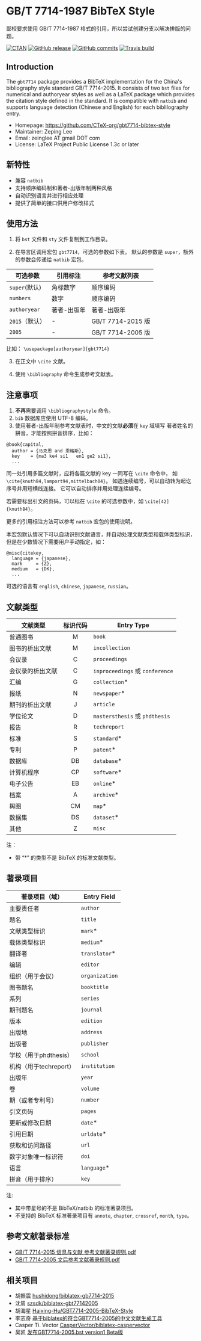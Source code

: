 # GB/T 7714-1987 BibTeX Style

鄙校要求使用 GB/T 7714-1987 格式的引用，所以尝试创建分支以解决排版的问题。

[![CTAN](https://img.shields.io/ctan/v/gbt7714.svg)](https://ctan.org/pkg/gbt7714)
[![GitHub release](https://img.shields.io/github/release/CTeX-org/gbt7714-bibtex-style/all.svg)](https://github.com/CTeX-org/gbt7714-bibtex-style/releases/latest)
[![GitHub commits](https://img.shields.io/github/commits-since/CTeX-org/gbt7714-bibtex-style/latest.svg)](https://github.com/CTeX-org/gbt7714-bibtex-style/commits/master)
[![Travis build](https://travis-ci.org/CTeX-org/gbt7714-bibtex-style.svg?branch=master)](https://travis-ci.org/CTeX-org/gbt7714-bibtex-style)


## Introduction

The `gbt7714` package provides a BibTeX implementation for the China's
bibliography style standard GB/T 7714-2015.
It consists of two `bst` files for numerical and authoryear styles as well as a
LaTeX package which provides the citation style defined in the standard.
It is compatible with `natbib` and supports language detection (Chinese
and English) for each biblilography entry.

- Homepage: https://github.com/CTeX-org/gbt7714-bibtex-style
- Maintainer: Zeping Lee
- Email: zeinglee AT gmail DOT com
- License: LaTeX Project Public License 1.3c or later

## 新特性

- 兼容 `natbib`
- 支持顺序编码制和著者-出版年制两种风格
- 自动识别语言并进行相应处理
- 提供了简单的接口供用户修改样式


## 使用方法

1. 将 `bst` 文件和 `sty` 文件复制到工作目录。

2. 在导言区调用宏包 `gbt7714`，可选的参数如下表。
   默认的参数是 `super`，额外的参数会传递给 `natbib` 宏包。

可选参数 | 引用标注 | 参考文献列表
--- | --- | ---
`super`(默认) | 角标数字 | 顺序编码
`numbers` | 数字 | 顺序编码
`authoryear` | 著者-出版年 | 著者-出版年
`2015`（默认） | - | GB/T 7714-2015 版
`2005` | - | GB/T 7714-2005 版

比如： `\usepackage[authoryear]{gbt7714}`

3. 在正文中 `\cite` 文献。

4. 使用 `\bibliography` 命令生成参考文献表。


## 注意事项

1. **不再**需要调用 `\bibliographystyle` 命令。
2. `bib` 数据库应使用 UTF-8 编码。
3. 使用著者-出版年制参考文献表时，中文的文献**必须**在 `key` 域填写
著者姓名的拼音，才能按照拼音排序，比如：
```
@book{capital,
  author = {马克思 and 恩格斯},
  key    = {ma3 ke4 si1   en1 ge2 si1},
  ...
```

同一处引用多篇文献时，应将各篇文献的 key 一同写在 `\cite` 命令中，
如 `\cite{knuth84,lamport94,mittelbach04}`。
如遇连续编号，可以自动转为起讫序号并用短横线连接。
它可以自动排序并用处理连续编号。

若需要标出引文的页码，可以标在 `\cite` 的可选参数中，如 `\cite[42]{knuth84}`。

更多的引用标注方法可以参考 `natbib` 宏包的使用说明。

本宏包默认情况下可以自动识别文献语言，并自动处理文献类型和载体类型标识，
但是在少数情况下需要用户手动指定，如：
```
@misc{citekey,
  language = {japanese},
  mark     = {Z},
  medium   = {DK},
  ...
```
可选的语言有 `english`, `chinese`, `japanese`, `russian`。


## 文献类型

文献类型         | 标识代码 | Entry Type
---              | :---:    | ---
普通图书         | M        | `book`
图书的析出文献   | M        | `incollection`
会议录           | C        | `proceedings`
会议录的析出文献 | C        | `inproceedings` 或 `conference`
汇编             | G        | `collection`\*
报纸             | N        | `newspaper`\*
期刊的析出文献   | J        | `article`
学位论文         | D        | `mastersthesis` 或 `phdthesis`
报告             | R        | `techreport`
标准             | S        | `standard`\*
专利             | P        | `patent`\*
数据库           | DB       | `database`\*
计算机程序       | CP       | `software`\*
电子公告         | EB       | `online`\*
档案             | A        | `archive`\*
舆图             | CM       | `map`\*
数据集           | DS       | `dataset`\*
其他             | Z        | `misc`

注：
- 带 “\*” 的类型不是 BibTeX 的标准文献类型。


## 著录项目

著录项目（域）         | Entry Field
---                    | ---
主要责任者             | `author`
题名                   | `title`
文献类型标识           | `mark`\*
载体类型标识           | `medium`\*
翻译者                 | `translator`\*
编辑                   | `editor`
组织（用于会议）       | `organization`
图书题名               | `booktitle`
系列                   | `series`
期刊题名               | `journal`
版本                   | `edition`
出版地                 | `address`
出版者                 | `publisher`
学校（用于phdthesis）  | `school`
机构（用于techreport） | `institution`
出版年                 | `year`
卷                     | `volume`
期（或者专利号）       | `number`
引文页码               | `pages`
更新或修改日期         | `date`\*
引用日期               | `urldate`\*
获取和访问路径         | `url`
数字对象唯一标识符     | `doi`
语言                   | `language`\*
拼音（用于排序）       | `key`

注:
- 其中带星号的不是 BibTeX/natbib 的标准著录项目。
- 不支持的 BibTeX 标准著录项目有 `annote`, `chapter`, `crossref`, `month`,
`type`。

## 参考文献著录标准

- [GB/T 7714-2015 信息与文献 参考文献著录规则.pdf](https://github.com/Haixing-Hu/GBT7714-2005-BibTeX-Style/files/153951/GBT.7714-2015.pdf)
- [GB/T 7714-2005 文后参考文献著录规则.pdf](https://github.com/Haixing-Hu/typesetting-standard/raw/master/%E5%9B%BE%E4%B9%A6%E3%80%81%E6%9C%9F%E5%88%8A%E3%80%81%E8%AE%BA%E6%96%87%E7%9A%84%E7%BC%96%E6%8E%92/%E3%80%90GB:T%207714-2005%E3%80%91%E6%96%87%E5%90%8E%E5%8F%82%E8%80%83%E6%96%87%E7%8C%AE%E8%91%97%E5%BD%95%E8%A7%84%E5%88%99.pdf)


## 相关项目

- 胡振震 [hushidong/biblatex-gb7714-2015](https://github.com/hushidong/biblatex-gb7714-2015)
- 沈周 [szsdk/biblatex-gbt77142005](https://github.com/szsdk/biblatex-gbt77142005)
- 胡海星 [Haixing-Hu/GBT7714-2005-BibTeX-Style](https://github.com/Haixing-Hu/GBT7714-2005-BibTeX-Style)
- 李志奇 [基于biblatex的符合GBT7714-2005的中文文献生成工具](http://bbs.ctex.org/forum.php?mod=viewthread&tid=74474)
- Casper Ti. Vector [CasperVector/biblatex-caspervector](https://github.com/CasperVector/biblatex-caspervector)
- 吴凯 [发布GBT7714-2005.bst version1 Beta版](http://bbs.ctex.org/forum.php?mod=viewthread&tid=33591)
